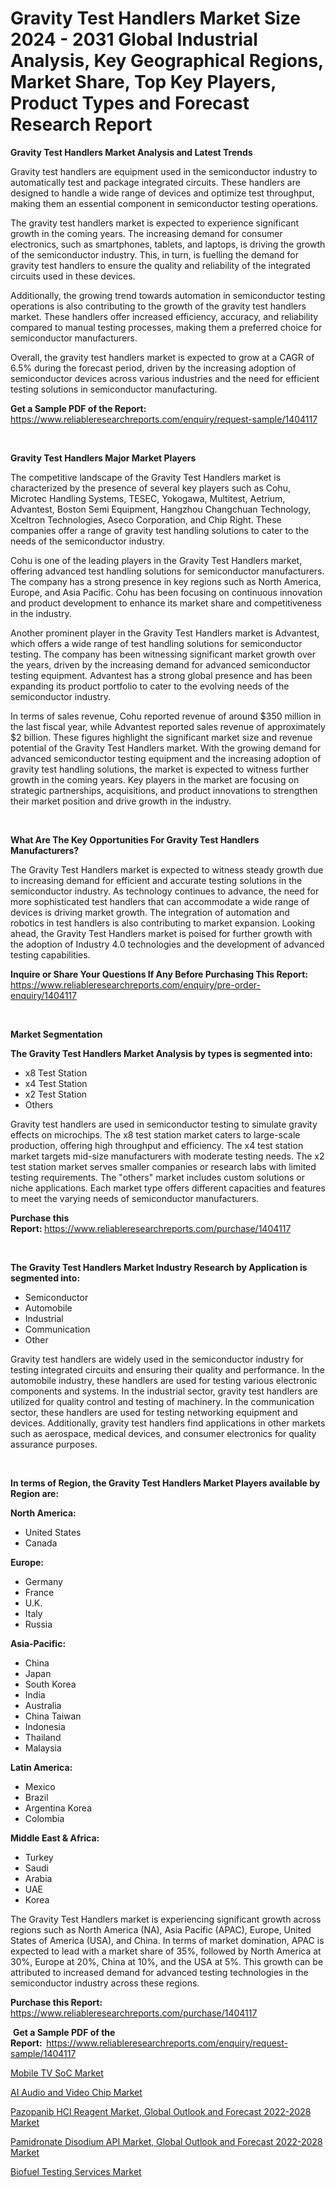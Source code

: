 <p><h1>Gravity Test Handlers Market Size 2024 - 2031 Global Industrial Analysis, Key Geographical Regions, Market Share, Top Key Players, Product Types and Forecast Research Report</h1></p><p><strong>Gravity Test Handlers Market Analysis and Latest Trends</strong></p>
<p><p>Gravity test handlers are equipment used in the semiconductor industry to automatically test and package integrated circuits. These handlers are designed to handle a wide range of devices and optimize test throughput, making them an essential component in semiconductor testing operations.</p><p>The gravity test handlers market is expected to experience significant growth in the coming years. The increasing demand for consumer electronics, such as smartphones, tablets, and laptops, is driving the growth of the semiconductor industry. This, in turn, is fuelling the demand for gravity test handlers to ensure the quality and reliability of the integrated circuits used in these devices.</p><p>Additionally, the growing trend towards automation in semiconductor testing operations is also contributing to the growth of the gravity test handlers market. These handlers offer increased efficiency, accuracy, and reliability compared to manual testing processes, making them a preferred choice for semiconductor manufacturers.</p><p>Overall, the gravity test handlers market is expected to grow at a CAGR of 6.5% during the forecast period, driven by the increasing adoption of semiconductor devices across various industries and the need for efficient testing solutions in semiconductor manufacturing.</p></p>
<p><strong>Get a Sample PDF of the Report:&nbsp;</strong> <a href="https://www.reliableresearchreports.com/enquiry/request-sample/1404117">https://www.reliableresearchreports.com/enquiry/request-sample/1404117</a></p>
<p>&nbsp;</p>
<p><strong>Gravity Test Handlers Major Market Players</strong></p>
<p><p>The competitive landscape of the Gravity Test Handlers market is characterized by the presence of several key players such as Cohu, Microtec Handling Systems, TESEC, Yokogawa, Multitest, Aetrium, Advantest, Boston Semi Equipment, Hangzhou Changchuan Technology, Xceltron Technologies, Aseco Corporation, and Chip Right. These companies offer a range of gravity test handling solutions to cater to the needs of the semiconductor industry.</p><p>Cohu is one of the leading players in the Gravity Test Handlers market, offering advanced test handling solutions for semiconductor manufacturers. The company has a strong presence in key regions such as North America, Europe, and Asia Pacific. Cohu has been focusing on continuous innovation and product development to enhance its market share and competitiveness in the industry.</p><p>Another prominent player in the Gravity Test Handlers market is Advantest, which offers a wide range of test handling solutions for semiconductor testing. The company has been witnessing significant market growth over the years, driven by the increasing demand for advanced semiconductor testing equipment. Advantest has a strong global presence and has been expanding its product portfolio to cater to the evolving needs of the semiconductor industry.</p><p>In terms of sales revenue, Cohu reported revenue of around $350 million in the last fiscal year, while Advantest reported sales revenue of approximately $2 billion. These figures highlight the significant market size and revenue potential of the Gravity Test Handlers market. With the growing demand for advanced semiconductor testing equipment and the increasing adoption of gravity test handling solutions, the market is expected to witness further growth in the coming years. Key players in the market are focusing on strategic partnerships, acquisitions, and product innovations to strengthen their market position and drive growth in the industry.</p></p>
<p>&nbsp;</p>
<p><strong>What Are The Key Opportunities For Gravity Test Handlers Manufacturers?</strong></p>
<p><p>The Gravity Test Handlers market is expected to witness steady growth due to increasing demand for efficient and accurate testing solutions in the semiconductor industry. As technology continues to advance, the need for more sophisticated test handlers that can accommodate a wide range of devices is driving market growth. The integration of automation and robotics in test handlers is also contributing to market expansion. Looking ahead, the Gravity Test Handlers market is poised for further growth with the adoption of Industry 4.0 technologies and the development of advanced testing capabilities.</p></p>
<p><strong>Inquire or Share Your Questions If Any Before Purchasing This Report:</strong> <a href="https://www.reliableresearchreports.com/enquiry/pre-order-enquiry/1404117">https://www.reliableresearchreports.com/enquiry/pre-order-enquiry/1404117</a></p>
<p>&nbsp;</p>
<p><strong>Market Segmentation</strong></p>
<p><strong>The Gravity Test Handlers Market Analysis by types is segmented into:</strong></p>
<p><ul><li>x8 Test Station</li><li>x4 Test Station</li><li>x2 Test Station</li><li>Others</li></ul></p>
<p><p>Gravity test handlers are used in semiconductor testing to simulate gravity effects on microchips. The x8 test station market caters to large-scale production, offering high throughput and efficiency. The x4 test station market targets mid-size manufacturers with moderate testing needs. The x2 test station market serves smaller companies or research labs with limited testing requirements. The "others" market includes custom solutions or niche applications. Each market type offers different capacities and features to meet the varying needs of semiconductor manufacturers.</p></p>
<p><strong>Purchase this Report:&nbsp;</strong><a href="https://www.reliableresearchreports.com/purchase/1404117">https://www.reliableresearchreports.com/purchase/1404117</a></p>
<p>&nbsp;</p>
<p><strong>The Gravity Test Handlers Market Industry Research by Application is segmented into:</strong></p>
<p><ul><li>Semiconductor</li><li>Automobile</li><li>Industrial</li><li>Communication</li><li>Other</li></ul></p>
<p><p>Gravity test handlers are widely used in the semiconductor industry for testing integrated circuits and ensuring their quality and performance. In the automobile industry, these handlers are used for testing various electronic components and systems. In the industrial sector, gravity test handlers are utilized for quality control and testing of machinery. In the communication sector, these handlers are used for testing networking equipment and devices. Additionally, gravity test handlers find applications in other markets such as aerospace, medical devices, and consumer electronics for quality assurance purposes.</p></p>
<p>&nbsp;</p>
<p><strong>In terms of Region, the Gravity Test Handlers Market Players available by Region are:</strong></p>
<p>
    <p> <strong> North America: </strong>
        <ul>
            <li>United States</li>
            <li>Canada</li>
        </ul>
        </p> 
    <p> <strong> Europe: </strong>
        <ul>
            <li>Germany</li>
            <li>France</li>
            <li>U.K.</li>
            <li>Italy</li>
            <li>Russia</li>
        </ul>
        </p> 
    <p> <strong> Asia-Pacific: </strong>
        <ul>
            <li>China</li>
            <li>Japan</li>
            <li>South Korea</li>
            <li>India</li>
            <li>Australia</li>
            <li>China Taiwan</li>
            <li>Indonesia</li>
            <li>Thailand</li>
            <li>Malaysia</li>
        </ul>
        </p> 
    <p> <strong> Latin America: </strong>
        <ul>
            <li>Mexico</li>
            <li>Brazil</li>
            <li>Argentina Korea</li>
            <li>Colombia</li>
        </ul>
        </p> 
    <p> <strong> Middle East & Africa: </strong>
        <ul>
            <li>Turkey</li>
            <li>Saudi</li>
            <li>Arabia</li>
            <li>UAE</li>
            <li>Korea</li>
        </ul>
    </p>
    </p>
<p><p>The Gravity Test Handlers market is experiencing significant growth across regions such as North America (NA), Asia Pacific (APAC), Europe, United States of America (USA), and China. In terms of market domination, APAC is expected to lead with a market share of 35%, followed by North America at 30%, Europe at 20%, China at 10%, and the USA at 5%. This growth can be attributed to increased demand for advanced testing technologies in the semiconductor industry across these regions.</p></p>
<p><strong>Purchase this Report: </strong><a href="https://www.reliableresearchreports.com/purchase/1404117">https://www.reliableresearchreports.com/purchase/1404117</a></p>
<p>&nbsp;<strong>Get a Sample PDF of the Report:&nbsp;&nbsp;</strong><a href="https://www.reliableresearchreports.com/enquiry/request-sample/1404117">https://www.reliableresearchreports.com/enquiry/request-sample/1404117</a></p>
<p><strong></strong></p>
<p><p><a href="https://github.com/myacatherineblakecaczo9vcsw/Market-Research-Report-List-1/blob/main/mobile-tv-soc-market.md">Mobile TV SoC Market</a></p><p><a href="https://github.com/okotobwrhuteie/Market-Research-Report-List-1/blob/main/ai-audio-and-video-chip-market.md">AI Audio and Video Chip Market</a></p><p><a href="https://butternut-bug-553.notion.site/Pazopanib-HCl-Reagent-Market-Global-Outlook-and-Forecast-2022-2028-Market-A-Comprehensive-Report-o-07c7457bf80841c88fb1aa15bf2b90cc">Pazopanib HCl Reagent Market, Global Outlook and Forecast 2022-2028 Market</a></p><p><a href="https://five-trouble-98a.notion.site/Pamidronate-Disodium-API-Market-Global-Outlook-and-Forecast-2022-2028-Market-Size-Global-Industry--761330f809644905b20a9dd7af270227">Pamidronate Disodium API Market, Global Outlook and Forecast 2022-2028 Market</a></p><p><a href="https://view.publitas.com/reportprime-1/biofuel-testing-services-market-insights-market-players-and-forecast-till-2031/">Biofuel Testing Services Market</a></p></p>